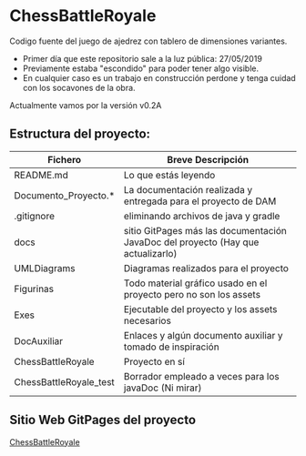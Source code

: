 # ChessBattleRoyale
Codigo fuente del juego de ajedrez con tablero de dimensiones variantes.

* Primer día que este repositorio sale a la luz pública: 27/05/2019
* Previamente estaba "escondido" para poder tener algo visible.
* En cualquier caso es un trabajo en construcción perdone y tenga cuidad con los socavones de la obra.

Actualmente vamos por la versión v0.2A

## Estructura del proyecto:

Fichero | Breve Descripción
------- | -----------------
README.md | Lo que estás leyendo
Documento_Proyecto.* | La documentación realizada y entregada para el proyecto de DAM
.gitignore | eliminando archivos de java y gradle
docs | sitio GitPages más las documentación JavaDoc del proyecto (Hay que actualizarlo)
UMLDiagrams | Diagramas realizados para el proyecto
Figurinas | Todo material gráfico usado en el proyecto pero no son los assets
Exes | Ejecutable del proyecto y los assets necesarios
DocAuxiliar | Enlaces y algún documento auxiliar y tomado de inspiración
ChessBattleRoyale | Proyecto en sí
ChessBattleRoyale_test | Borrador empleado a veces para los javaDoc (Ni mirar)

## Sitio Web GitPages del proyecto
[ChessBattleRoyale](http://luispivo.github.io/ChessBattleRoyale)

